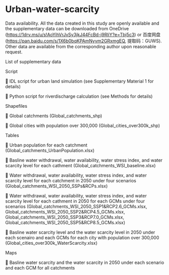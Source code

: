 # Urban-water-scarcity

Data availability.
All the data created in this study are openly available and the supplementary data can be downloaded from OneDrive (https://1drv.ms/u/s!AoYihVrJvSy3jkJ44FcBd-j9RliY?e=Tbj5c3) or 百度网盘(https://pan.baidu.com/s/1X6b0bqKPAmNyvm2GRxmgEQ, 提取码：GUWS).
Other data are available from the corresponding author upon reasonable request.

List of supplementary data

Script<p>
	IDL script for urban land simulation (see Supplementary Material 1 for details)<p>
	Python script for riverdischarge calculation (see Methods for details)<p>

Shapefiles<p>
	Global catchments (Global_catchments_shp)<p>
	Global cities with population over 300,000 (Global_cities_over300k_shp)<p>

Tables<p>
	Urban population for each catchment (Global_catchments_UrbanPopulation.xlsx)<p>
	Basline water withdrawal, water availability, water stress index, and water scarcity level for each cathment (Global_catchments_WSI_baseline.xlsx)<p>
	Water withdrawal, water availability, water stress index, and water scarcity level for each catchment in 2050 under four scenarios (Global_catchments_WSI_2050_SSPs&RCPs.xlsx)<p>
	Water withdrawal, water availability, water stress index, and water scarcity level for each cathment in 2050 for each GCMs under four scenarios (Global_catchments_WSI_2050_SSP1&RCP2.6_GCMs.xlsx, Global_catchments_WSI_2050_SSP2&RCP4.5_GCMs.xlsx, Global_catchments_WSI_2050_SSP3&RCP7.0_GCMs.xlsx, Global_catchments_WSI_2050_SSP5&RCP8.5_GCMs.xlsx)<p>
	Basline water scarcity level and the water scarcity level in 2050 under each scenairo and each GCMs for each city with population over 300,000 (Global_cities_over300k_WaterScarcity.xlsx)<p>

Maps<p>
	Basline water scarcity and the water scarcity in 2050 under each scenario and each GCM for all catchments<p>

